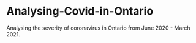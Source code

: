 # Analysing-Covid-in-Ontario
Analysing the severity of coronavirus in Ontario from June 2020 - March 2021.
